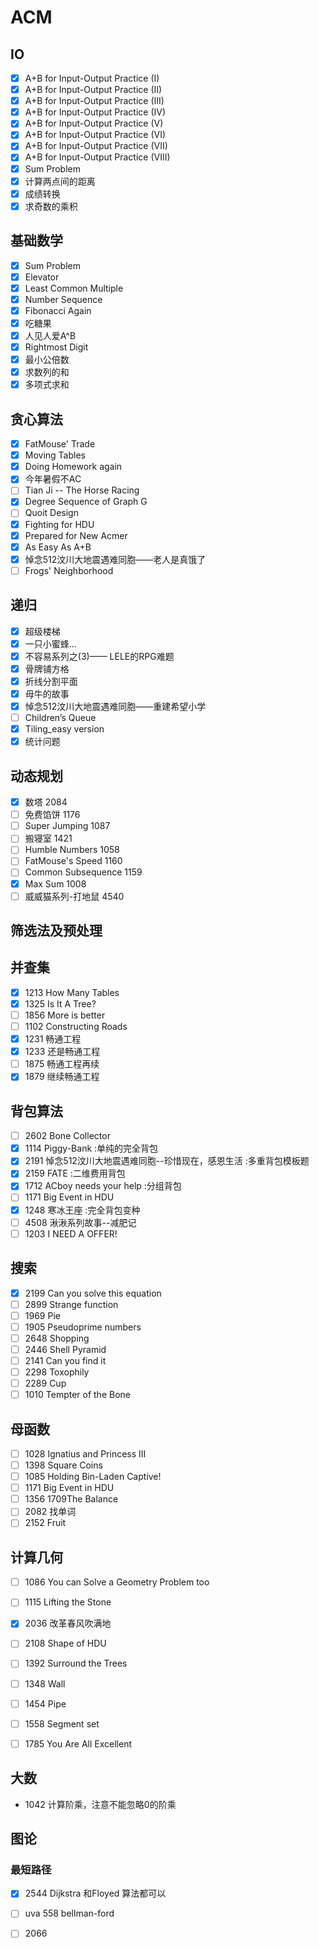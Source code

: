 # ACM

## IO

- [x] A+B for Input-Output Practice (I)		
- [x] A+B for Input-Output Practice (II)		
- [x] A+B for Input-Output Practice (III)	
- [x] A+B for Input-Output Practice (IV)		
- [x] A+B for Input-Output Practice (V)		
- [x] A+B for Input-Output Practice (VI)		
- [x] A+B for Input-Output Practice (VII)	
- [x] A+B for Input-Output Practice (VIII)	
- [x] Sum Problem		
- [x] 计算两点间的距离	
- [x] 成绩转换	
- [x] 求奇数的乘积

## 基础数学

- [x] Sum Problem		
- [x] Elevator		
- [x] Least Common Multiple	
- [x] Number Sequence		
- [x] Fibonacci Again		
- [x] 吃糖果		
- [x] 人见人爱A^B		
- [x] Rightmost Digit	
- [x] 最小公倍数		
- [x] 求数列的和		
- [x] 多项式求和

## 贪心算法

- [x] FatMouse' Trade
- [x] Moving Tables	
- [x] Doing Homework again	
- [x] 今年暑假不AC		
- [ ] Tian Ji -- The Horse Racing		
- [x] Degree Sequence of Graph G		
- [ ] Quoit Design		
- [x] Fighting for HDU	
- [x] Prepared for New Acmer		
- [x] As Easy As A+B		
- [x] 悼念512汶川大地震遇难同胞——老人是真饿了		
- [ ] Frogs' Neighborhood

## 递归

- [x] 超级楼梯
- [x] 一只小蜜蜂...
- [x] 不容易系列之(3)—— LELE的RPG难题
- [x] 骨牌铺方格		
- [x] 折线分割平面	
- [x] 母牛的故事		
- [x] 悼念512汶川大地震遇难同胞——重建希望小学 
- [ ] Children’s Queue	
- [x] Tiling_easy version	
- [x] 统计问题

## 动态规划

- [x] 数塔 2084
- [ ] 免费馅饼 1176
- [ ] Super Jumping 1087
- [ ] 搬寝室 1421
- [ ] Humble Numbers 1058
- [ ] FatMouse's Speed 1160
- [ ] Common Subsequence 1159
- [x] Max Sum 1008
- [ ] 威威猫系列-打地鼠 4540

## 筛选法及预处理


## 并查集

- [x] 1213  How Many Tables		
- [x] 1325 	Is It A Tree?	
- [ ] 1856 	More is better	
- [ ] 1102 	Constructing Roads		
- [x] 1231 	畅通工程		
- [x] 1233 	还是畅通工程	
- [ ] 1875 	畅通工程再续	
- [x] 1879 	继续畅通工程

## 背包算法

- [ ] 2602 Bone Collector
- [X] 1114 Piggy-Bank :单纯的完全背包
- [X] 2191 悼念512汶川大地震遇难同胞--珍惜现在，感恩生活 :多重背包模板题
- [X] 2159 FATE :二维费用背包
- [X] 1712 ACboy needs your help :分组背包
- [ ] 1171 Big Event in HDU
- [X] 1248 寒冰王座   :完全背包变种
- [ ] 4508 湫湫系列故事--减肥记
- [ ] 1203 I NEED A OFFER!

## 搜索

- [x] 2199 Can you solve this equation 
- [ ] 2899 Strange function
- [ ] 1969 Pie
- [ ] 1905 Pseudoprime numbers
- [ ] 2648 Shopping
- [ ] 2446 Shell Pyramid
- [ ] 2141 Can you find it
- [ ] 2298 Toxophily
- [ ] 2289 Cup
- [ ] 1010 Tempter of the Bone

## 母函数

- [ ] 1028 Ignatius and Princess III
- [ ] 1398 Square Coins
- [ ] 1085 Holding Bin-Laden Captive!
- [ ] 1171 Big Event in HDU
- [ ] 1356 1709The Balance
- [ ] 2082 找单词
- [ ] 2152 Fruit

## 计算几何

- [ ] 1086 	You can Solve a Geometry Problem too		
- [ ] 1115 	Lifting the Stone		
- [x] 2036 	改革春风吹满地		
- [ ] 2108 	Shape of HDU		
- [ ] 1392 	Surround the Trees		
- [ ] 1348 	Wall		
- [ ] 1454 	Pipe		
- [ ] 1558 	Segment set		
- [ ] 1785 	You Are All Excellent



## 大数
* 1042 计算阶乘，注意不能忽略0的阶乘

## 图论

### 最短路径

- [x] 2544 Dijkstra 和Floyed 算法都可以
- [ ] uva 558  bellman-ford
- [ ] 2066 

